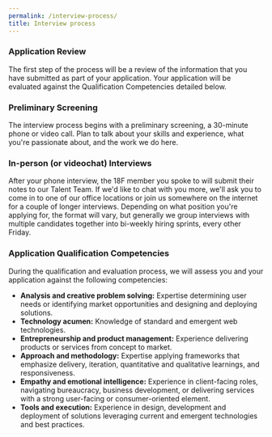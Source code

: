 ```yaml
---
permalink: /interview-process/
title: Interview process
---
```


### Application Review

The first step of the process will be a review of the information that you have submitted as part of your application. Your application will be evaluated against the Qualification Competencies detailed below.

### Preliminary Screening

The interview process begins with a preliminary screening, a 30-minute phone or video call. Plan to talk about your skills and experience, what you're passionate about, and the work we do here.

### In-person (or videochat) Interviews

After your phone interview, the 18F member you spoke to will submit their notes to our Talent Team. If we'd like to chat with you more, we'll ask you to come in to one of our office locations or join us somewhere on the internet for a couple of longer interviews. Depending on what position you're applying for, the format will vary, but generally we group interviews with multiple candidates together into bi-weekly hiring sprints, every other Friday. 

### Application Qualification Competencies
During the qualification and evaluation process, we will assess you and your application against the following competencies:

- **Analysis and creative problem solving:** Expertise determining user
needs or identifying market opportunities and designing and
deploying solutions.
- **Technology acumen:** Knowledge of standard and emergent web
technologies.
- **Entrepreneurship and product management:** Experience delivering
products or services from concept to market.
- **Approach and methodology:** Expertise applying frameworks that
emphasize delivery, iteration, quantitative and qualitative learnings,
and responsiveness.
- **Empathy and emotional intelligence:** Experience in client-facing
roles, navigating bureaucracy, business development, or delivering
services with a strong user-facing or consumer-oriented element.
- **Tools and execution:** Experience in design, development and
deployment of solutions leveraging current and emergent
technologies and best practices.

